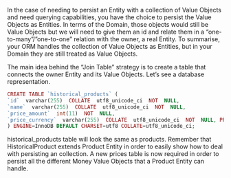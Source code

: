 In the case of needing to persist an Entity with a collection of Value Objects and need querying capabilities, you have the choice to persist the Value Objects as Entities. In terms of the Domain, those objects would still be Value Objects but we will need to give them an id and relate them in a “one-to-many”/”one-to-one” relation with the owner, a real Entity. To summarise, your ORM handles the collection of Value Objects as Entities, but in your Domain they are still treated as Value Objects.

The main idea behind the “Join Table” strategy is to create a table that connects the owner Entity and its Value Objects. Let’s see a database representation.

```php
CREATE TABLE `historical_products` (
`id`  varchar(255)  COLLATE  utf8_unicode_ci  NOT  NULL,
`name`  varchar(255)  COLLATE  utf8_unicode_ci  NOT  NULL,
`price_amount`  int(11)  NOT  NULL,
`price_currency`  varchar(255)  COLLATE  utf8_unicode_ci  NOT  NULL, PRIMARY KEY (`id`)
) ENGINE=InnoDB DEFAULT CHARSET=utf8 COLLATE=utf8_unicode_ci;

```



historical\_products table will look the same as products. Remember that HistoricalProduct extends Product Entity in order to easily show how to deal with persisting an collection. A new prices table is now required in order to persist all the different Money Value Objects that a Product Entity can handle.

